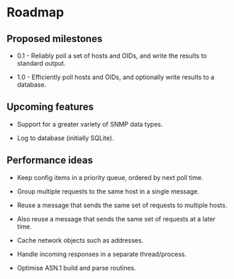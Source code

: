 Roadmap
=======

Proposed milestones
-------------------

  * 0.1 - Reliably poll a set of hosts and OIDs, and write the results to standard output.

  * 1.0 - Efficiently poll hosts and OIDs, and optionally write results to a database.

Upcoming features
-----------------

  * Support for a greater variety of SNMP data types.

  * Log to database (initially SQLite).

Performance ideas
-----------------

  * Keep config items in a priority queue, ordered by next poll time.
  
  * Group multiple requests to the same host in a single message.
  
  * Reuse a message that sends the same set of requests to multiple hosts.
  
  * Also reuse a message that sends the same set of requests at a later time.
  
  * Cache network objects such as addresses.
  
  * Handle incoming responses in a separate thread/process.

  * Optimise ASN.1 build and parse routines.

